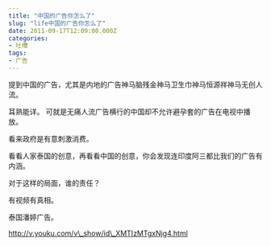 ```yaml
---
title: "中国的广告你怎么了"
slug: "life中国的广告你怎么了"
date: 2011-09-17T12:09:00.000Z
categories:
- 吐槽
tags:
- 广告
---
```


提到中国的广告，尤其是内地的广告神马脑残金神马卫生巾神马恒源祥神马无创人流。

耳熟能详。 
可就是无痛人流广告横行的中国却不允许避孕套的广告在电视中播放。 

看来政府是有意刺激消费。 

看看人家泰国的创意，再看看中国的创意，你会发现连印度阿三都比我们的广告有内涵。 

对于这样的局面，谁的责任？ 

有视频有真相。

泰国潘婷广告。 

http://v.youku.com/v\_show/id\_XMTIzMTgxNjg4.html
